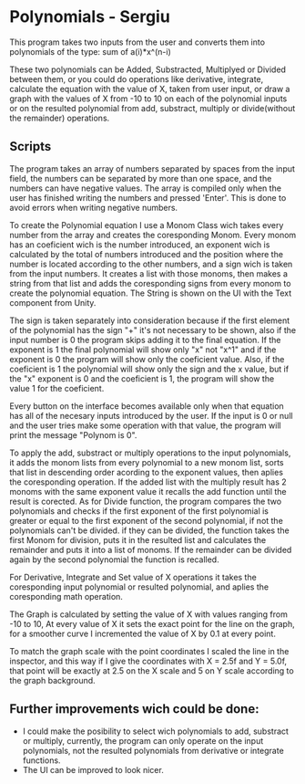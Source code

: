 # Polynomials - Sergiu

This program takes two inputs from the user and converts them into polynomials of the type: sum of a(i)*x^(n-i)

These two polynomials can be Added, Substracted, Multiplyed or Divided between them, or you could do operations like derivative, integrate, calculate the equation with the value of X, taken from user input, or draw a graph with the values of X from -10 to 10 on each of the polynomial inputs or on the resulted polynomial from add, substract, multiply or divide(without the remainder) operations.

## Scripts
The program takes an array of numbers separated by spaces from the input field, the numbers can be separated by more than one space, and the numbers can have negative values. The array is compiled only when the user has finished writing the numbers and pressed 'Enter'. This is done to avoid errors when writing negative numbers.

To create the Polynomial equation I use a Monom Class wich takes every number from the array and creates the coresponding Monom. Every monom has an coeficient wich is the number introduced, an exponent wich is calculated by the total of numbers introduced and the position where the number is located according to the other numbers, and a sign wich is taken from the input numbers. It creates a list with those monoms, then makes a string from that list and adds the coresponding signs from every monom to create the polynomial equation. The String is shown on the UI with the Text component from Unity.

The sign is taken separately into consideration because if the first element of the polynomial has the sign "+" it's not necessary to be shown, also if the input number is 0 the program skips adding it to the final equation. 
If the exponent is 1 the final polynomial will show only "x" not "x^1" and if the exponent is 0 the program will show only the coeficient value. Also, if the coeficient is 1 the polynomial will show only the sign and the x value, but if the "x" exponent is 0 and the coeficient is 1, the program will show the value 1 for the coeficient.

Every button on the interface becomes available only when that equation has all of the necesary inputs introduced by the user.
If the input is 0 or null and the user tries make some operation with that value, the program will print the message "Polynom is 0".

To apply the add, substract or multiply operations to the input polynomials, it adds the monom lists from every polynomial to a new monom list, sorts that list in descending order acording to the exponent values, then aplies the coresponding operation.
If the added list with the multiply result has 2 monoms with the same exponent value it recalls the add function until the result is corected.
As for Divide function, the program compares the two polynomials and checks if the first exponent of the first polynomial is greater or equal to the first exponent of the second polynomial, if not the polynomials can't be divided. if they can be divided, the function takes the first Monom for division, puts it in the resulted list and calculates the remainder and puts it into a list of monoms. If the remainder can be divided again by the second polynomial the function is recalled.

For Derivative, Integrate and Set value of X operations it takes the coresponding input polynomial or resulted polynomial, and aplies the coresponding math operation.

The Graph is calculated by setting the value of X with values ranging from -10 to 10, At every value of X it sets the exact point for the line on the graph, for a smoother curve I incremented the value of X by 0.1 at every point. 

To match the graph scale with the point coordinates I scaled the line in the inspector, and this way if I give the coordinates         with X = 2.5f and Y = 5.0f, that point will be exactly at 2.5 on the X scale and 5 on Y scale according to the graph background.

## Further improvements wich could be done:

- I could make the posibility to select wich polynomials to add, substract or multiply, currently, the program can only operate on the input polynomials, not the resulted polynomials from derivative or integrate functions.
- The UI can be improved to look nicer.
